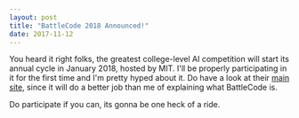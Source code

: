 ```yaml
---
layout: post
title: "BattleCode 2018 Announced!"
date: 2017-11-12
---
```


You heard it right folks, the greatest college-level AI competition will start its annual cycle in January 2018, hosted by MIT. I'll be properly participating in it for the first time and I'm pretty hyped about it. Do have a look at their [main site](https://www.battlecode.org), since it will do a better job than me of explaining what BattleCode is.  
  
Do participate if you can, its gonna be one heck of a ride.  
